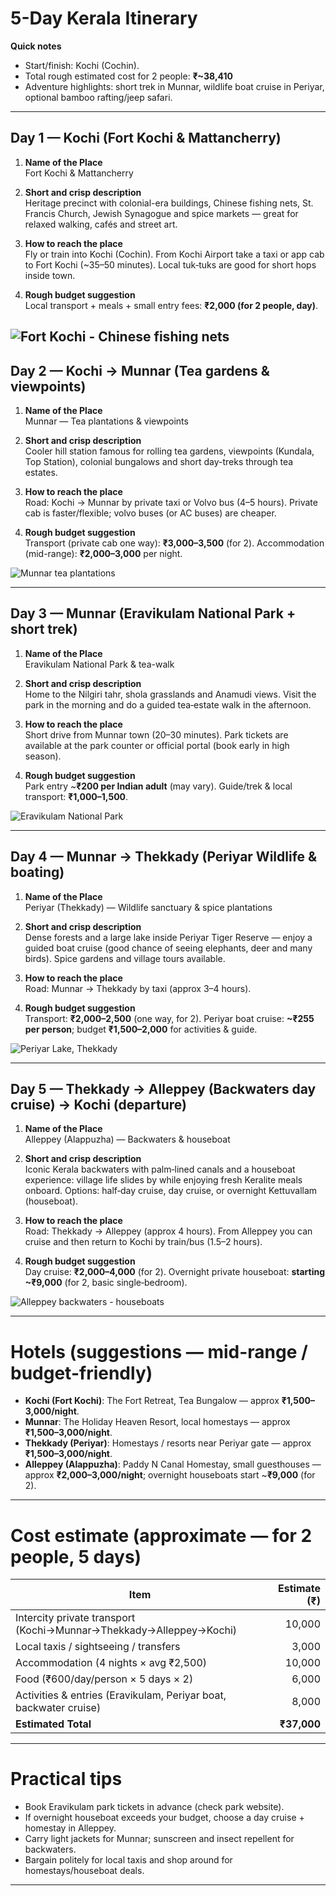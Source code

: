 # 5-Day Kerala Itinerary

**Quick notes**
- Start/finish: Kochi (Cochin).  
- Total rough estimated cost for 2 people: **₹~38,410**
- Adventure highlights: short trek in Munnar, wildlife boat cruise in Periyar, optional bamboo rafting/jeep safari.

---

## Day 1 — Kochi (Fort Kochi & Mattancherry)
1. **Name of the Place**  
   Fort Kochi & Mattancherry

2. **Short and crisp description**  
   Heritage precinct with colonial-era buildings, Chinese fishing nets, St. Francis Church, Jewish Synagogue and spice markets — great for relaxed walking, cafés and street art.

3. **How to reach the place**  
   Fly or train into Kochi (Cochin). From Kochi Airport take a taxi or app cab to Fort Kochi (~35–50 minutes). Local tuk‑tuks are good for short hops inside town.

4. **Rough budget suggestion**  
   Local transport + meals + small entry fees: **₹2,000 (for 2 people, day)**.

![Fort Kochi - Chinese fishing nets](https://upload.wikimedia.org/wikipedia/commons/c/c1/Chinese_Fishing_Nets_with_Blue_Cloudy_Sky_in_Background_at_Fort_Kochi%2C_Kerala%2C_India.jpg)
---

## Day 2 — Kochi → Munnar (Tea gardens & viewpoints)
1. **Name of the Place**  
   Munnar — Tea plantations & viewpoints

2. **Short and crisp description**  
   Cooler hill station famous for rolling tea gardens, viewpoints (Kundala, Top Station), colonial bungalows and short day-treks through tea estates.

3. **How to reach the place**  
   Road: Kochi → Munnar by private taxi or Volvo bus (4–5 hours). Private cab is faster/flexible; volvo buses (or AC buses) are cheaper.

4. **Rough budget suggestion**  
   Transport (private cab one way): **₹3,000–3,500** (for 2). Accommodation (mid-range): **₹2,000–3,000** per night.

![Munnar tea plantations](https://upload.wikimedia.org/wikipedia/commons/1/16/Munnar_tea_plantation_from_the_top.jpg)

---

## Day 3 — Munnar (Eravikulam National Park + short trek)
1. **Name of the Place**  
   Eravikulam National Park & tea-walk

2. **Short and crisp description**  
   Home to the Nilgiri tahr, shola grasslands and Anamudi views. Visit the park in the morning and do a guided tea‑estate walk in the afternoon.

3. **How to reach the place**  
   Short drive from Munnar town (20–30 minutes). Park tickets are available at the park counter or official portal (book early in high season).

4. **Rough budget suggestion**  
   Park entry ~**₹200 per Indian adult** (may vary). Guide/trek & local transport: **₹1,000–1,500**.

![Eravikulam National Park](https://upload.wikimedia.org/wikipedia/commons/2/23/Eravikulam_National_Park.jpg)

---

## Day 4 — Munnar → Thekkady (Periyar Wildlife & boating)
1. **Name of the Place**  
   Periyar (Thekkady) — Wildlife sanctuary & spice plantations

2. **Short and crisp description**  
   Dense forests and a large lake inside Periyar Tiger Reserve — enjoy a guided boat cruise (good chance of seeing elephants, deer and many birds). Spice gardens and village tours available.

3. **How to reach the place**  
   Road: Munnar → Thekkady by taxi (approx 3–4 hours).

4. **Rough budget suggestion**  
   Transport: **₹2,000–2,500** (one way, for 2). Periyar boat cruise: **~₹255 per person**; budget **₹1,500–2,000** for activities & guide.

![Periyar Lake, Thekkady](https://upload.wikimedia.org/wikipedia/commons/8/81/Thekkady%2C_Periyar_Lake.JPG)

---

## Day 5 — Thekkady → Alleppey (Backwaters day cruise) → Kochi (departure)
1. **Name of the Place**  
   Alleppey (Alappuzha) — Backwaters & houseboat

2. **Short and crisp description**  
   Iconic Kerala backwaters with palm‑lined canals and a houseboat experience: village life slides by while enjoying fresh Keralite meals onboard. Options: half‑day cruise, day cruise, or overnight Kettuvallam (houseboat).

3. **How to reach the place**  
   Road: Thekkady → Alleppey (approx 4 hours). From Alleppey you can cruise and then return to Kochi by train/bus (1.5–2 hours).

4. **Rough budget suggestion**  
   Day cruise: **₹2,000–4,000** (for 2). Overnight private houseboat: **starting ~₹9,000** (for 2, basic single‑bedroom).

![Alleppey backwaters - houseboats](https://upload.wikimedia.org/wikipedia/commons/a/a7/Houseboats_in_Alleppey_Backwaters.jpg)

---

# Hotels (suggestions — mid-range / budget-friendly)
- **Kochi (Fort Kochi)**: The Fort Retreat, Tea Bungalow — approx **₹1,500–3,000/night**.  
- **Munnar**: The Holiday Heaven Resort, local homestays — approx **₹1,500–3,000/night**.  
- **Thekkady (Periyar)**: Homestays / resorts near Periyar gate — approx **₹1,500–3,000/night**.  
- **Alleppey (Alappuzha)**: Paddy N Canal Homestay, small guesthouses — approx **₹2,000–3,000/night**; overnight houseboats start ~**₹9,000** (for 2).

---

# Cost estimate (approximate — for 2 people, 5 days)

| Item | Estimate (₹) |
|---|---:|
| Intercity private transport (Kochi→Munnar→Thekkady→Alleppey→Kochi) | 10,000 |
| Local taxis / sightseeing / transfers | 3,000 |
| Accommodation (4 nights × avg ₹2,500) | 10,000 |
| Food (₹600/day/person × 5 days × 2) | 6,000 |
| Activities & entries (Eravikulam, Periyar boat, backwater cruise) | 8,000 |
| **Estimated Total** | **₹37,000** |

---

# Practical tips
- Book Eravikulam park tickets in advance (check park website).  
- If overnight houseboat exceeds your budget, choose a day cruise + homestay in Alleppey.  
- Carry light jackets for Munnar; sunscreen and insect repellent for backwaters.  
- Bargain politely for local taxis and shop around for homestays/houseboat deals.

---
